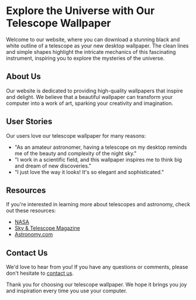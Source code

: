 <!--font:Poppins-->

# Explore the Universe with Our Telescope Wallpaper

Welcome to our website, where you can download a stunning black and white outline of a telescope as your new desktop wallpaper. The clean lines and simple shapes highlight the intricate mechanics of this fascinating instrument, inspiring you to explore the mysteries of the universe.

## About Us

Our website is dedicated to providing high-quality wallpapers that inspire and delight. We believe that a beautiful wallpaper can transform your computer into a work of art, sparking your creativity and imagination.

## User Stories

Our users love our telescope wallpaper for many reasons:

- "As an amateur astronomer, having a telescope on my desktop reminds me of the beauty and complexity of the night sky."
- "I work in a scientific field, and this wallpaper inspires me to think big and dream of new discoveries."
- "I just love the way it looks! It's so elegant and sophisticated."

## Resources

If you're interested in learning more about telescopes and astronomy, check out these resources:

- [NASA](#)
- [Sky & Telescope Magazine](#)
- [Astronomy.com](#)

## Contact Us

We'd love to hear from you! If you have any questions or comments, please don't hesitate to [contact us](#). 

Thank you for choosing our telescope wallpaper. We hope it brings you joy and inspiration every time you use your computer.

<!--

Write me content for website with wallpaper which alt text is:

"A black and white outline of a telescope, with clean lines and simple shapes that highlight the intricate mechanics of the instrument."

The name/title of the page should not be 1:1 copy of the alt text but rather a real content of the website which is using this wallpaper.

- Use markdown format 
- Start with heading
- Heading should be short and concise
- The content should look like a real website 
- The website should not be about the wallpaper, wallpaper is just a related background
- Heading should be contain work "wallpaper" or "background"
- Include real sections like references, contact, user stories, etc. use things relevant to the page purpose.
- Feel free to use structure like headings, bullets, numbering, blockquotes, paragraphs, horizontal lines, etc.
- You can use formatting like bold or _italic_
- You can include UTF-8 emojis
- Links should be only #hash anchors (and you can refer to the document itself)
- Do not include images


---


# Explore the Universe with Our Telescope Background

Welcome to our website, where we offer a stunning black and white outline of a telescope as your new desktop wallpaper. The clean lines and simple shapes highlight the intricate mechanics of this fascinating instrument, inspiring you to explore the mysteries of the universe.

## About Us

Our website is dedicated to providing high-quality backgrounds that inspire and delight. We believe that a beautiful background can transform your computer into a work of art, sparking your creativity and imagination.

## User Stories

Our users love our telescope background for many reasons:

- "I'm an amateur astronomer, and this background reminds me of the beauty and complexity of the night sky."
- "I work in a scientific field, and having a telescope on my desktop inspires me to think big and dream of new discoveries."
- "I just love the way it looks! It's so elegant and sophisticated."

## References

If you're interested in learning more about telescopes and astronomy, check out these resources:

- [NASA](#)
- [Sky & Telescope Magazine](#)
- [Astronomy.com](#)

## Contact Us

We'd love to hear from you! If you have any questions or comments, please don't hesitate to [contact us](#). 

Thank you for choosing our telescope background. We hope it brings you joy and inspiration every time you use your computer.


---


Heading is too long, rewrite whole content.


---


# Telescope Background: Explore the Universe

Welcome to our website, where we offer a stunning black and white outline of a telescope as your new desktop background. The clean lines and simple shapes highlight the intricate mechanics of this fascinating instrument, inspiring you to explore the mysteries of the universe.

## About Us

Our website is dedicated to providing high-quality backgrounds that inspire and delight. We believe that a beautiful background can transform your computer into a work of art, sparking your creativity and imagination.

## User Stories

Our users love our telescope background for many reasons:

- "I'm an amateur astronomer, and this background reminds me of the beauty and complexity of the night sky."
- "I work in a scientific field, and having a telescope on my desktop inspires me to think big and dream of new discoveries."
- "I just love the way it looks! It's so elegant and sophisticated."

## Resources

If you're interested in learning more about telescopes and astronomy, check out these resources:

- [NASA](#)
- [Sky & Telescope Magazine](#)
- [Astronomy.com](#)

## Contact Us

We'd love to hear from you! If you have any questions or comments, please don't hesitate to [contact us](#). 

Thank you for choosing our telescope background. We hope it brings you joy and inspiration every time you use your computer.


---


Heading is too long, rewrite whole content.


---


# Discover the Universe with Our Telescope Desktop Background

Welcome to our website, where we offer a stunning black and white outline of a telescope as your new desktop background. The intricate mechanics of this fascinating instrument are highlighted by clean lines and simple shapes, inspiring you to explore the mysteries of the universe.

## About Us

Our website is dedicated to providing high-quality backgrounds that inspire and delight. We believe that a beautiful background can transform your computer into a work of art, sparking your creativity and imagination.

## User Stories

Our users love our telescope background for many reasons:

- "As an astronomy enthusiast, having a telescope on my desktop reminds me of the beauty and complexity of the night sky."
- "I work in a scientific field, and this background inspires me to think big and dream of new discoveries."
- "I just love the way it looks! It's so elegant and sophisticated."

## Resources

If you're interested in learning more about telescopes and astronomy, check out these resources:

- [NASA](#)
- [Sky & Telescope Magazine](#)
- [Astronomy.com](#)

## Contact Us

We'd love to hear from you! If you have any questions or comments, please don't hesitate to [contact us](#). 

Thank you for choosing our telescope desktop background. We hope it brings you joy and inspiration every time you use your computer.


---


Heading is too long, rewrite whole content.


---


# Explore the Universe with Our Telescope Wallpaper

Welcome to our website, where you can download a stunning black and white outline of a telescope as your new desktop wallpaper. The clean lines and simple shapes highlight the intricate mechanics of this fascinating instrument, inspiring you to explore the mysteries of the universe.

## About Us

Our website is dedicated to providing high-quality wallpapers that inspire and delight. We believe that a beautiful wallpaper can transform your computer into a work of art, sparking your creativity and imagination.

## User Stories

Our users love our telescope wallpaper for many reasons:

- "As an amateur astronomer, having a telescope on my desktop reminds me of the beauty and complexity of the night sky."
- "I work in a scientific field, and this wallpaper inspires me to think big and dream of new discoveries."
- "I just love the way it looks! It's so elegant and sophisticated."

## Resources

If you're interested in learning more about telescopes and astronomy, check out these resources:

- [NASA](#)
- [Sky & Telescope Magazine](#)
- [Astronomy.com](#)

## Contact Us

We'd love to hear from you! If you have any questions or comments, please don't hesitate to [contact us](#). 

Thank you for choosing our telescope wallpaper. We hope it brings you joy and inspiration every time you use your computer.


---


Write me a Google font which is best fitting for the website.

Pick from the list:
- Alegreya
- Lato
- Raleway
- Montserrat
- Dancing Script
- Roboto
- Poppins
- Playfair Display
- Open Sans
- Lobster
- Great Vibes
- Inter
- Exo 2
- IBM Plex Sans
- Orbitron
- Barlow Condensed
- Futura


Write just the font name nothing else.


---


Poppins

-->

